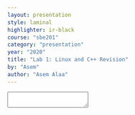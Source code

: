 ```yaml
---
layout: presentation
style: laminal
highlighter: ir-black
course: "sbe201"
category: "presentation"
year: "2020"
title: "Lab 1: Linux and C++ Revision"
by: "Asem"
author: "Asem Alaa"
---
```


    
<textarea id="source">


---
class: left, middle
## Linux Spaces
### System-wise space vs. User space

<img style="width:80%" src="/gallery/linux-spaces.png">

* When working on your projects, you are a **USER**.
* When installing/upgrading system-wise application/library, you are an **ADMIN**. 


---
class: left, top
## Jumping between folders (changing directories)

```terminal
$ cd (Relative Path|Absolute Path)
```

* In terminal commands, with `A|B`, I mean "Either A or B". 

---
class: left, top
## Listing files in the current directory (folder)

### List files/directories inside the current directory of the terminal
```terminal
$ ls 
```

### List files/directories on from other directory
```terminal
$ ls (Relative Path|Relative Path)
```


---
class: left, top
## Change folder name or moving folder name

```terminal
$ mv (file|directory) (new file|new directory)
```

---
class: left, top
## Copy file 


```terminal 
$ cp (file) (target path)
```

---
class: left, top
## Copy directory

```terminal
$ cp -r (directory) (target path)
```

---
class: left, top
## Create a new directory (folder)


```terminal
$ mkdir (new folder name)
```


---
class: left, top
## Removing a file

```terminal
$ rm (file)
```

---
class: left, top
## Remove a directory  

```terminal
$ rm -r (directory)
```


---
class: left, top
## WARNING: Did you say `rm`?

### HOW ABOUT `sudo rm -rf /`

DO NOT DO THIS!
```terminal
$ sudo rm -rf /
```

--
<img style="width:80%" src="/gallery/delete.webp">



---
class: left, top
## Updating & Upgrading your Linux

Upgrades are very important. Many hardware drivers issues are being fixed through these updates. Also, security-wise,
updates guarantees your system to be safe against hackable vulnerabilities. For example, *Spectre* and *Meltdown* vulnerabilities that exposed all Operating Systems (including Widnows and Linux), for more [info](https://www.pcworld.com/article/3245606/security/intel-x86-cpu-kernel-bug-faq-how-it-affects-pc-mac.html).

```terminal
$ sudo apt-get update
$ sudo apt-get upgrade
```


---
class: left, top
## Installing packages from the apt store

```terminal
$ sudo apt-get install (package name)
```

---
class: left, top
## Installing local `.deb` packages

```terminal
$ sudo dpkg -i (package path)
```

---
class: left, top
## Interesting Appliactions

| Category      | package name                          |
| ------------- | ------------------------------------- |
| Music & Video | vlc, rhythm box (shipped with Ubuntu) |
| PDFs          | Okular, Foxit, PdfShuffler            |
| Screenshots   | Shutter                               |
| C++ IDEs      | Qt Creator, Jet-brains CLion, VSCode  |
| Python IDEs   | Pycharm, Anaconda (Spyder)            |
| Web IDEs      | VSCode, Jet-brains WebStorm           |



---
class: left, top
## C++ Struct

### Types in C++

--
* Premitive Data Types (PDT), or first-class citizens, such as: `int`, `double`, `char`, etc.
--
* Custom, user-defined types, for example using: `struct` or `enum class`.


---
### `struct` example


Consider the following application:


```c++
double area( double w , double h )
{
    return w * h;
}

int main()
{
    double w = 0, h = 0;

    std::cin >> w >> h;

    std::cout << area( rectangle ) << std::endl;
    return 0;
}
```

---
### `struct` example (cont'd)

Using `struct`:

--
```c++
struct Rectangle
{
    double w;
    double h;
};
```

--
* `Rectangle` is now a custom type, 
--
* consists of two `double`s. 
--
* Think of it as a package.


---
### `struct` example (cont'd)

--
```c++
struct Rectangle
{
    double w; // First member
    double h; // Second member
}; // Don't forget a semicolon here!
```

--
```c++
double area( Rectangle rectangle )
{
    return rectangle.w * rectangle.h;
}
```

--
```c++
int main()
{
    Rectangle rect;
    rect.w = 3;
    rect.h = 5;
    std::cout << area( rect ) << std::endl;
    return 0;
}
```

---
### `struct` example (cont'd)


```c++
struct Rectangle
{
    double w; // First member
    double h; // Second member
}; // Don't forget a semicolon here!
```


```c++
double area( Rectangle rectangle )
{
    return rectangle.w * rectangle.h;
}
```


```c++
int main()
{
    Rectangle rect;
    std::cin >> rect.w >> rect.h;
    std::cout << area( rect ) << std::endl;
    return 0;
}
```
</textarea>

